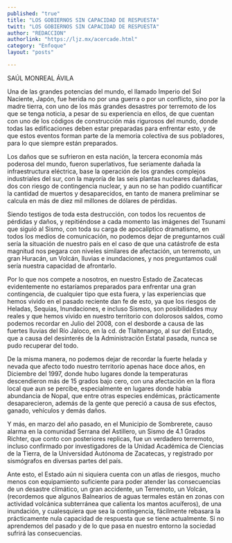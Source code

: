 ```yaml
---
published: "true"
title: "LOS GOBIERNOS SIN CAPACIDAD DE RESPUESTA"
twitt: "LOS GOBIERNOS SIN CAPACIDAD DE RESPUESTA"
author: "REDACCION"
authorlink: "https://ljz.mx/acercade.html"
category: "Enfoque"
layout: "posts"

---
```



  SAÚL MONREAL ÁVILA



  Una de las grandes potencias del mundo, el llamado Imperio del Sol Naciente, Japón, fue herida no por una guerra o por un conflicto, sino por la madre tierra, con uno de los más grandes desastres por terremoto de los que se tenga noticia, a pesar de su experiencia en ellos, de que cuentan con uno de los códigos de construcción más rigurosos del mundo, donde todas las edificaciones deben estar preparadas para enfrentar esto, y de que estos eventos forman parte de la memoria colectiva de sus pobladores, para lo que siempre están preparados.



  Los daños que se sufrieron en esta nación, la tercera economía más poderosa del mundo, fueron superlativos, fue seriamente dañada la infraestructura eléctrica, base la operación de los grandes complejos industriales del sur, con la mayoría de las seis plantas nucleares dañadas, dos con riesgo de contingencia nuclear, y aun no se han podido cuantificar la cantidad de muertos y desaparecidos, en tanto de manera preliminar se calcula en más de diez mil millones de dólares de pérdidas.



  Siendo testigos de toda esta destrucción, con todos los recuentos de pérdidas y daños, y repitiéndose a cada momento las imágenes del Tsunami que siguió al Sismo, con toda su carga de apocalíptico dramatismo, en todos los medios de comunicación, no podemos dejar de preguntarnos cuál sería la situación de nuestro país en el caso de que una catástrofe de esta magnitud nos pegara con niveles similares de afectación, un terremoto, un gran Huracán, un Volcán, lluvias e inundaciones, y nos preguntamos cuál sería nuestra capacidad de afrontarlo.



  Por lo que nos compete a nosotros, en nuestro Estado de Zacatecas evidentemente no estaríamos preparados para enfrentar una gran contingencia, de cualquier tipo que esta fuera, y las experiencias que hemos vivido en el pasado reciente dan fe de esto, ya que los riesgos de Heladas, Sequias, Inundaciones, e incluso Sismos, son posibilidades muy reales y que hemos vivido en nuestro territorio con dolorosos saldos, como podemos recordar en Julio del 2008, con el desborde a causa de las fuertes lluvias del Río Jaloco, en la cd. de Tlaltenango, al sur del Estado, que a causa del desinterés de la Administración Estatal pasada, nunca se pudo recuperar del todo.



  De la misma manera, no podemos dejar de recordar la fuerte helada y nevada que afecto todo nuestro territorio apenas hace doce años, en Diciembre del 1997, donde hubo lugares donde la temperaturas descendieron más de 15 grados bajo cero, con una afectación en la flora local que aun se percibe, especialmente en lugares donde había abundancia de Nopal, que entre otras especies endémicas, prácticamente desaparecieron, además de la gente que pereció a causa de sus efectos, ganado, vehículos y demás daños.



  Y más, en marzo del año pasado, en el Municipio de Sombrerete, causo alarma en la comunidad Serrana del Astillero, un Sismo de 4.1 Grados Richter, que conto con posteriores replicas, fue un verdadero terremoto, incluso confirmado por investigadores de la Unidad Académica de Ciencias de la Tierra, de la Universidad Autónoma de Zacatecas, y registrado por sismógrafos en diversas partes del país.



  Ante esto, el Estado aún ni siquiera cuenta con un atlas de riesgos, mucho menos con equipamiento suficiente para poder atender las consecuencias de un desastre climático, un gran accidente, un Terremoto, un Volcán, (recordemos que algunos Balnearios de aguas termales están en zonas con actividad volcánica subterránea que calienta los mantos acuíferos), de una inundación, y cualesquiera que sea la contingencia, fácilmente rebasara la prácticamente nula capacidad de respuesta que se tiene actualmente. Si no aprendemos del pasado y de lo que pasa en nuestro entorno la sociedad sufrirá las consecuencias.

